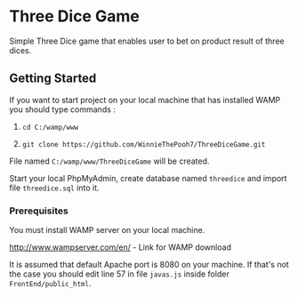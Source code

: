 # Three Dice Game

Simple Three Dice game that enables user to bet on product result of three dices.

## Getting Started

If you want to start project on your local machine that has installed WAMP you should type commands : 

1. `cd C:/wamp/www`

2. `git clone https://github.com/WinnieThePooh7/ThreeDiceGame.git`

File named `C:/wamp/www/ThreeDiceGame` will be created.

Start your local PhpMyAdmin, create database named `threedice` and import file `threedice.sql` into it.

### Prerequisites

You must install WAMP server on your local machine.

http://www.wampserver.com/en/ - Link for WAMP download

It is assumed that default Apache port is 8080 on your machine. If that's not the case you should edit line 57 in file `javas.js` inside folder `FrontEnd/public_html`.




